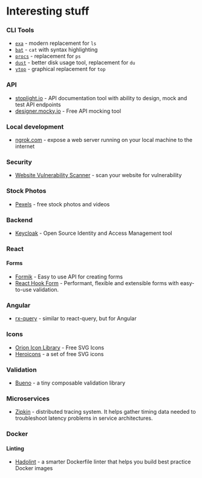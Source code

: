 # Interesting stuff 

### CLI Tools
* [`exa`](https://github.com/ogham/exa) - modern replacement for `ls`
* [`bat`](https://github.com/sharkdp/bat) - `cat` with syntax highlighting
* [`procs`](https://github.com/dalance/procs) - replacement for `ps`
* [`dust`](https://github.com/bootandy/dust) - better disk usage tool, replacement for `du`
* [`ytop`](https://github.com/cjbassi/ytop) - graphical replacement for `top`


### API
* [stoplight.io](stoplight.io) - API documentation tool with ability to design, mock and test API endpoints
* [designer.mocky.io](https://designer.mocky.io/) - Free API mocking tool

### Local development
* [ngrok.com](https://ngrok.com/) - expose a web server running on your local machine to the internet

### Security
* [Website Vulnerability Scanner](https://pentest-tools.com/website-vulnerability-scanning/website-scanner) - scan your website for vulnerability

### Stock Photos
* [Pexels](https://www.pexels.com/) - free stock photos and videos

### Backend
* [Keycloak](https://www.keycloak.org/) - Open Source Identity and Access Management tool

### React
#### Forms
* [Formik](https://formik.org/) - Easy to use API for creating forms
* [React Hook Form](https://react-hook-form.com/) - Performant, flexible and extensible forms with easy-to-use validation.

### Angular
* [rx-query](https://github.com/timdeschryver/rx-query) - similar to react-query, but for Angular

### Icons
* [Orion Icon Library](https://orioniconlibrary.com/) - Free SVG Icons
* [Heroicons](https://heroicons.dev/) - a set of free SVG icons

### Validation
* [Bueno](https://github.com/philipnilsson/bueno) - a tiny composable validation library

### Microservices
* [Zipkin](https://zipkin.io/) - distributed tracing system. It helps gather timing data needed to troubleshoot latency problems in service architectures.

### Docker
#### Linting
* [Hadolint](https://github.com/hadolint/hadolint) - a smarter Dockerfile linter that helps you build best practice Docker images
